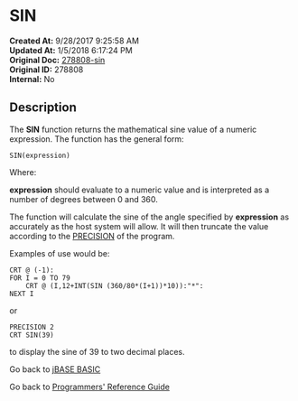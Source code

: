 # SIN

**Created At:** 9/28/2017 9:25:58 AM  
**Updated At:** 1/5/2018 6:17:24 PM  
**Original Doc:** [278808-sin](https://docs.jbase.com/36868-jbase-basic/278808-sin)  
**Original ID:** 278808  
**Internal:** No  

## Description

The **SIN** function returns the mathematical sine value of a numeric expression. The function has the general form:

```
SIN(expression)
```

Where:

**expression** should evaluate to a numeric value and is interpreted as a number of degrees between 0 and 360.

The function will calculate the sine of the angle specified by **expression** as accurately as the host system will allow. It will then truncate the value according to the [PRECISION](./../precision) of the program.

Examples of use would be:

```
CRT @ (-1):
FOR I = 0 TO 79
    CRT @ (I,12+INT(SIN (360/80*(I+1))*10)):"*":
NEXT I
```

or

```
PRECISION 2
CRT SIN(39)
```

to display the sine of 39 to two decimal places.

Go back to [jBASE BASIC](./../README.md)

Go back to [Programmers' Reference Guide](./../../reference-guides/jbc/README.md)

  
<PageFooter />
